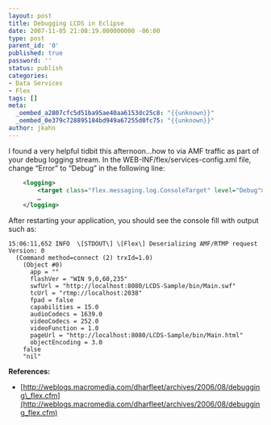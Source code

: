 ```yaml
---
layout: post
title: Debugging LCDS in Eclipse
date: 2007-11-05 21:08:19.000000000 -06:00
type: post
parent_id: '0'
published: true
password: ''
status: publish
categories:
- Data Services
- Flex
tags: []
meta:
  _oembed_a2807cfc5d51ba95ae40aa6153dc25c8: "{{unknown}}"
  _oembed_0e379c728895184bd949a67255d0fc75: "{{unknown}}"
author: jkahn
---
```

I found a very helpful tidbit this afternoon…how to via AMF traffic as part of your debug logging stream. In the WEB-INF/flex/services-config.xml file, change “Error” to “Debug” in the following line:

``` xml
    <logging>
        <target class="flex.messaging.log.ConsoleTarget" level="Debug">
        …
    </logging>
```

After restarting your application, you should see the console fill with output such as:

```
15:06:11,652 INFO  \[STDOUT\] \[Flex\] Deserializing AMF/RTMP request
Version: 0
  (Command method=connect (2) trxId=1.0)
    (Object #0)
      app = ""
      flashVer = "WIN 9,0,60,235"
      swfUrl = "http://localhost:8080/LCDS-Sample/bin/Main.swf"
      tcUrl = "rtmp://localhost:2038"
      fpad = false
      capabilities = 15.0
      audioCodecs = 1639.0
      videoCodecs = 252.0
      videoFunction = 1.0
      pageUrl = "http://localhost:8080/LCDS-Sample/bin/Main.html"
      objectEncoding = 3.0
    false
    "nil"
```

**References:**

*   [http://weblogs.macromedia.com/dharfleet/archives/2006/08/debugging\_flex.cfm](http://weblogs.macromedia.com/dharfleet/archives/2006/08/debugging_flex.cfm)